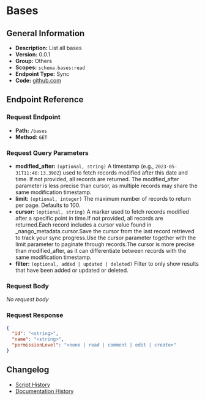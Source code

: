# Bases

## General Information

- **Description:** List all bases
- **Version:** 0.0.1
- **Group:** Others
- **Scopes:** `schema.bases:read`
- **Endpoint Type:** Sync
- **Code:** [github.com](https://github.com/NangoHQ/integration-templates/tree/main/integrations/airtable/syncs/bases.ts)


## Endpoint Reference

### Request Endpoint

- **Path:** `/bases`
- **Method:** `GET`

### Request Query Parameters

- **modified_after:** `(optional, string)` A timestamp (e.g., `2023-05-31T11:46:13.390Z`) used to fetch records modified after this date and time. If not provided, all records are returned. The modified_after parameter is less precise than cursor, as multiple records may share the same modification timestamp.
- **limit:** `(optional, integer)` The maximum number of records to return per page. Defaults to 100.
- **cursor:** `(optional, string)` A marker used to fetch records modified after a specific point in time.If not provided, all records are returned.Each record includes a cursor value found in _nango_metadata.cursor.Save the cursor from the last record retrieved to track your sync progress.Use the cursor parameter together with the limit parameter to paginate through records.The cursor is more precise than modified_after, as it can differentiate between records with the same modification timestamp.
- **filter:** `(optional, added | updated | deleted)` Filter to only show results that have been added or updated or deleted.

### Request Body

_No request body_

### Request Response

```json
{
  "id": "<string>",
  "name": "<string>",
  "permissionLevel": "<none | read | comment | edit | create>"
}
```

## Changelog

- [Script History](https://github.com/NangoHQ/integration-templates/commits/main/integrations/airtable/syncs/bases.ts)
- [Documentation History](https://github.com/NangoHQ/integration-templates/commits/main/integrations/airtable/syncs/bases.md)

<!-- END  GENERATED CONTENT -->

